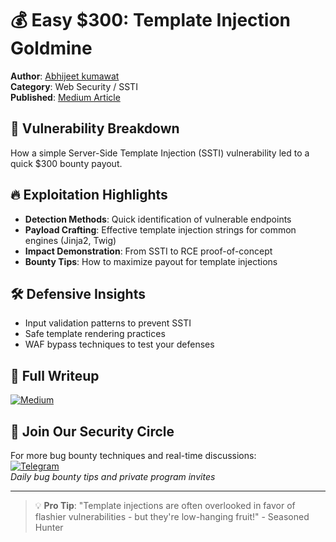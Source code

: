 # 💰 Easy $300: Template Injection Goldmine

**Author**: [Abhijeet kumawat](https://medium.com/@kumawatabhijeet2002)     
**Category**: Web Security / SSTI  
**Published**: [Medium Article](https://medium.com/infosecmatrix/easy-300-template-injection-71e3395c53b3)  

## 🎯 Vulnerability Breakdown
How a simple Server-Side Template Injection (SSTI) vulnerability led to a quick $300 bounty payout.

## 🔥 Exploitation Highlights
- **Detection Methods**: Quick identification of vulnerable endpoints
- **Payload Crafting**: Effective template injection strings for common engines (Jinja2, Twig)
- **Impact Demonstration**: From SSTI to RCE proof-of-concept
- **Bounty Tips**: How to maximize payout for template injections

## 🛠️ Defensive Insights
- Input validation patterns to prevent SSTI
- Safe template rendering practices
- WAF bypass techniques to test your defenses

## 📖 Full Writeup
[![Medium](https://img.shields.io/badge/Read_Full_Writeup-black)](https://medium.com/infosecmatrix/easy-300-template-injection-71e3395c53b3)

## 💬 Join Our Security Circle
For more bug bounty techniques and real-time discussions:  
[![Telegram](https://img.shields.io/badge/Telegram-Join_Channel-blue)](https://t.me/cybersecplayground)  
*Daily bug bounty tips and private program invites*

---

> 💡 **Pro Tip**: "Template injections are often overlooked in favor of flashier vulnerabilities - but they're low-hanging fruit!" - Seasoned Hunter

